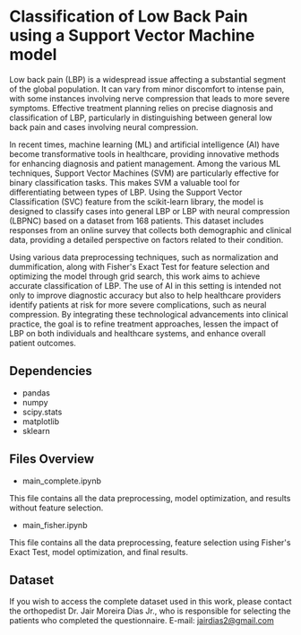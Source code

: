 # Classification of Low Back Pain using a Support Vector Machine model

Low back pain (LBP) is a widespread issue affecting a substantial segment of the global population. It can vary from minor discomfort to intense pain, with some instances involving nerve compression that leads to more severe symptoms. Effective treatment planning relies on precise diagnosis and classification of LBP, particularly in distinguishing between general low back pain and cases involving neural compression.

In recent times, machine learning (ML) and artificial intelligence (AI) have become transformative tools in healthcare, providing innovative methods for enhancing diagnosis and patient management. Among the various ML techniques, Support Vector Machines (SVM) are particularly effective for binary classification tasks. This makes SVM a valuable tool for differentiating between types of LBP. Using the Support Vector Classification (SVC) feature from the scikit-learn library, the model is designed to classify cases into general LBP or LBP with neural compression (LBPNC) based on a dataset from 168 patients. This dataset includes responses from an online survey that collects both demographic and clinical data, providing a detailed perspective on factors related to their condition.

Using various data preprocessing techniques, such as normalization and dummification, along with Fisher's Exact Test for feature selection and optimizing the model through grid search, this work aims to achieve accurate classification of LBP. The use of AI in this setting is intended not only to improve diagnostic accuracy but also to help healthcare providers identify patients at risk for more severe complications, such as neural compression. By integrating these technological advancements into clinical practice, the goal is to refine treatment approaches, lessen the impact of LBP on both individuals and healthcare systems, and enhance overall patient outcomes.

## Dependencies 
* pandas
* numpy
* scipy.stats
* matplotlib
* sklearn

## Files Overview

* main_complete.ipynb
  
This file contains all the data preprocessing, model optimization, and results without feature selection.

* main_fisher.ipynb
  
This file contains all the data preprocessing, feature selection using Fisher's Exact Test, model optimization, and final results.

## Dataset

If you wish to access the complete dataset used in this work, please contact the orthopedist Dr. Jair Moreira Dias Jr., who is responsible for selecting the patients who completed the questionnaire. 
E-mail: jairdias2@gmail.com
